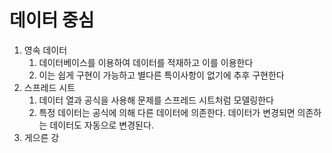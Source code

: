 # 데이터 중심

1. 영속 데이터
   1. 데이터베이스를 이용하여 데이터를 적재하고 이를 이용한다
   1. 이는 쉽게 구현이 가능하고 별다른 특이사항이 없기에 추후 구현한다 
1. 스프레드 시트
   1. 데이터 열과 공식을 사용해 문제를 스프레드 시트처럼 모델링한다
   1. 특정 데이터는 공식에 의해 다른 데이터에 의존한다. 
      데이터가 변경되면 의존하는 데이터도 자동으로 변경된다. 
1. 게으른 강
